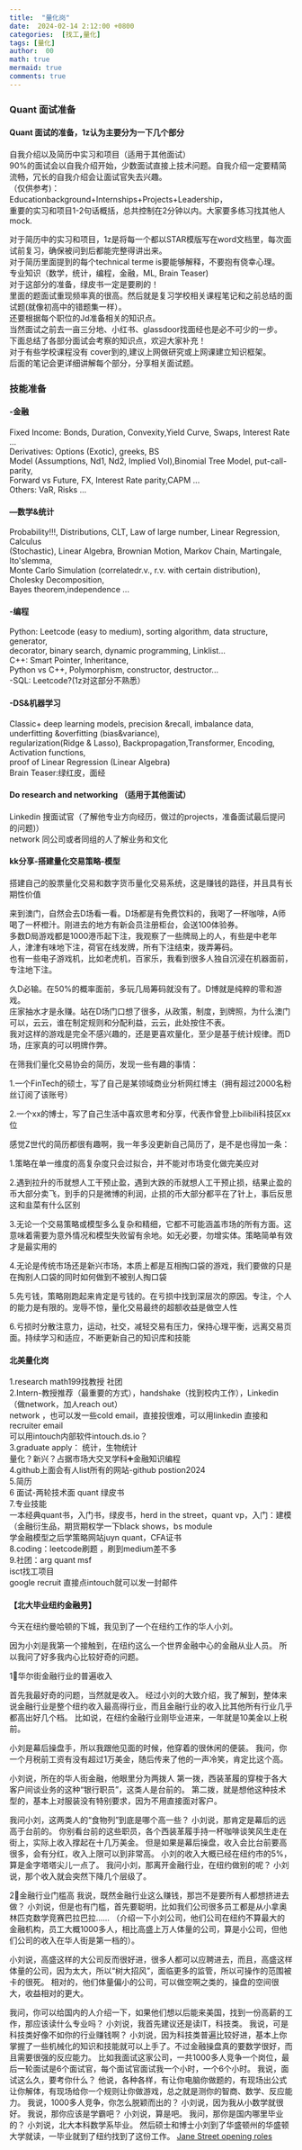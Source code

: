 ```yaml
---
title:  "量化岗"
date:  2024-02-14 2:12:00 +0800
categories:  [找工,量化] 
tags: [量化]     
author:  00                    
math: true
mermaid: true
comments: true
---
```

### Quant 面试准备

#### Quant 面试的准备，1z认为主要分为一下几个部分<br>
自我介绍以及简历中实习和项目（适用于其他面试）<br>
90%的面试会以自我介绍开始，少数面试直接上技术问题。自我介绍一定要精简流畅，冗长的自我介绍会让面试官失去兴趣。<br>
（仅供参考)：<br>
Educationbackground+Internships+Projects+Leadership，<br>
重要的实习和项目1-2句话概括，总共控制在2分钟以内。大家要多练习找其他人mock.<br>

对于简历中的实习和项目，1z是将每一个都以STAR模版写在word文档里，每次面试前复习，确保被问到后都能完整得讲出来。<br>
对于简历里面提到的每个technical terme is要能够解释，不要抱有侥幸心理。<br>
专业知识（数学，统计，编程，金融，ML, Brain Teaser)<br>
对于这部分的准备，绿皮书一定是要刷的！<br>
里面的题面试重现频率真的很高。然后就是复习学校相关课程笔记和之前总结的面试题(就像初高中的错题集一样）。<br>
还要根据每个职位的Jd准备相关的知识点。<br>
当然面试之前去一亩三分地、小红书、glassdoor找面经也是必不可少的一步。<br>
下面总结了各部分面试会考察的知识点，欢迎大家补充！<br>
对于有些学校课程没有 cover到的,建议上网做研究或上网课建立知识框架。<br>
后面的笔记会更详细讲解每个部分，分享相关面试题。<br>
### 技能准备
#### -金融<br>
Fixed Income: Bonds, Duration, Convexity,Yield Curve, Swaps, Interest Rate ...<br>
Derivatives: Options (Exotic), greeks, BS<br>
Model (Assumptions, Nd1, Nd2, Implied Vol),Binomial Tree Model, put-call-parity,<br>
Forward vs Future, FX, Interest Rate parity,CAPM ...<br>
Others: VaR, Risks ...<br>
#### —数学&统计<br>
Probability!!!, Distributions, CLT, Law of large number, Linear Regression, Calculus<br>
(Stochastic), Linear Algebra, Brownian Motion, Markov Chain, Martingale, Ito'slemma, <br>
Monte Carlo Simulation (correlatedr.v., r.v. with certain distribution), Cholesky Decomposition, <br>
Bayes theorem,independence ...<br>
#### -编程<br>
Python: Leetcode (easy to medium), sorting algorithm, data structure, generator, <br>
decorator, binary search, dynamic programming, Linklist...<br>
C++: Smart Pointer, Inheritance,<br>
Python vs C++, Polymorphism, constructor, destructor...<br>
-SQL: Leetcode?(1z对这部分不熟悉）<br>
#### -DS&机器学习<br>
Classic+ deep learning models, precision &recall, imbalance data, underfitting &overfitting (bias&variance), <br>
regularization(Ridge & Lasso), Backpropagation,Transformer, Encoding, Activation functions,<br>
proof of Linear Regression (Linear Algebra)<br>
Brain Teaser:绿红皮，面经<br>

#### Do research and networking （适用于其他面试）<br>
Linkedin 搜面试官（了解他专业方向经历，做过的projects，准备面试最后提问的问题)）<br>
network 同公司或者同组的人了解业务和文化<br>

#### kk分享-搭建量化交易策略-模型<br>

搭建自己的股票量化交易和数字货币量化交易系统，这是赚钱的路径，并且具有长期性价值<br>

来到澳门，自然会去D场看一看。D场都是有免费饮料的，我喝了一杯咖啡，A师喝了一杯橙汁。刚进去的地方有新会员注册柜台，会送100体验券。<br>
多数D局游戏都是1000港币起下注，我观察了一些牌局上的人，有些是中老年人，津津有味地下注，荷官在线发牌，所有下注结束，拨弄筹码。<br>
也有一些电子游戏机，比如老虎机，百家乐，我看到很多人独自沉浸在机器面前，专注地下注。<br>

久D必输。在50%的概率面前，多玩几局筹码就没有了。D博就是纯粹的零和游戏。<br>
庄家抽水才是永赚。站在D场门口想了很多，从政策，制度，到牌照，为什么澳门可以，云云，谁在制定规则和分配利益，云云，此处按住不表。<br>
我对这样的游戏是完全不感兴趣的，还是更喜欢量化，至少是基于统计规律。而D场，庄家真的可以明牌作弊。<br>

在筛我们量化交易协会的简历，发现一些有趣的事情：<br>

1.一个FinTech的硕士，写了自己是某领域商业分析网红博主（拥有超过2000名粉丝订阅了该账号）<br>

2.一个xx的博士，写了自己生活中喜欢思考和分享，代表作曾登上bilibili科技区xx位<br>

感觉Z世代的简历都很有趣啊，我一年多没更新自己简历了，是不是也得加一条：<br>

1.策略在单一维度的高复杂度只会过拟合，并不能对市场变化做完美应对<br>

2.遇到拉升的币就想人工干预止盈，遇到大跌的币就想人工干预止损，结果止盈的币大部分卖飞，到手的只是微博的利润，止损的币大部分都平在了针上，事后反思这和韭菜有什么区别<br>

3.无论一个交易策略或模型多么复杂和精细，它都不可能涵盖市场的所有方面。这意味着需要为意外情况和模型失败留有余地。如无必要，勿增实体。策略简单有效才是最实用的<br>

4.无论是传统市场还是新兴市场，本质上都是互相掏口袋的游戏，我们要做的只是在掏别人口袋的同时如何做到不被别人掏口袋 <br>

5.先亏钱，策略刚跑起来肯定是亏钱的。在亏损中找到深层次的原因。专注，个人的能力是有限的。宠辱不惊，量化交易最终的超额收益是做空人性<br>

6.亏损时分散注意力，运动，社交，减轻交易有压力，保持心理平衡，远离交易页面。持续学习和适应，不断更新自己的知识库和技能<br>


#### 北美量化岗<br>
1.research math199找教授 社团<br>
2.Intern-教授推荐（最重要的方式），handshake（找到校内工作），Linkedin（做network，加人reach out）<br>
network ，也可以发一些cold email，直接投很难，可以用linkedin 直接和recruiter email<br>
可以用intouch内部软件intouch.ds.io？<br>
3.graduate apply： 统计，生物统计<br>
量化？新兴？占据市场大交叉学科➕金融知识编程<br>
4.github上面会有人list所有的网站-github postion2024<br>
5.简历<br>
6 面试-两轮技术面 quant 绿皮书<br>
7.专业技能 <br>
一本经典quant书，入门书，绿皮书，herd in the street，quant vp，入门：建模（金融衍生品，期货期权学一下black shows，bs module<br>
学金融模型之后学策略网站juyn quant，CFA证书<br>
8.coding：leetcode刷题 ，刷到medium差不多<br>
9.社团：arg quant msf<br>
isct找工项目<br>
google recruit 直接点intouch就可以发一封邮件<br>

#### 【北大毕业纽约金融男】

今天在纽约曼哈顿的下城，我见到了一个在纽约工作的华人小刘。

因为小刘是我第一个接触到，在纽约这么一个世界金融中心的金融从业人员。
所以我问了好多我内心比较好奇的问题。

1⃣️华尔街金融行业的普遍收入

首先我最好奇的问题，当然就是收入。
经过小刘的大致介绍，我了解到，整体来说金融行业是整个纽约收入最高得行业，而且金融行业的收入比其他所有行业几乎都高出好几个档。
比如说，在纽约金融行业刚毕业进来，一年就是10美金以上税前。

小刘是幕后操盘手，所以我跟他见面的时候，他穿着的很休闲的便装。
我问，你一个月税前工资有没有超过1万美金，随后传来了他的一声冷笑，肯定比这个高。

小刘说，所在的华人街金融，他眼里分为两拨人
第一拨，西装革履的穿梭于各大客户间谈业务的这种“银行职员”，这类人是台前的。
第二拨，就是想他这种技术型的，基本上对服装没有特别要求，因为不用直接面对客户。

我问小刘，这两类人的“食物列”到底是哪个高一些？
小刘说，那肯定是幕后的远高于台前的。
你别看台前的这些职员，各个西装革履手持一杯咖啡谈笑风生走在街上，实际上收入撑起在十几万美金。
但是如果是幕后操盘，收入会比台前要高很多，会有分红，收入上限可以到非常高。
小刘的收入大概已经在纽约市的5%，算是金字塔塔尖儿一点了。
我问小刘，那离开金融行业，在纽约做别的呢？
小刘说，那个收入就会突然下降几个层级了。

2⃣️金融行业门槛高
我说，既然金融行业这么赚钱，那岂不是要所有人都想挤进去做？
小刘说，但是也有门槛，首先要聪明，比如我们公司很多员工都是从小拿奥林匹克数学竞赛巴拉巴拉……
（介绍一下小刘公司，他们公司在纽约不算最大的金融机构，员工大概1000多人，相比高盛上万人体量的公司，算是小公司，但他们公司的收入在华人街是第一档的）。

小刘说，高盛这样的大公司反而很好进，很多人都可以应聘进去，而且，高盛这样体量的公司，因为太大，所以“树大招风”，面临更多的监管，所以可操作的范围被卡的很死。
相对的，他们体量偏小的公司，可以做空啊之类的，操盘的空间很大，收益相对的更大。

我问，你可以给国内的人介绍一下，如果他们想以后能来美国，找到一份高薪的工作，那应该读什么专业吗？
小刘说，我首先建议还是读IT，科技类。
我说，可是科技类好像不如你的行业赚钱啊？
小刘说，因为科技类普遍比较好进，基本上你掌握了一些机械化的知识和技能就可以上手了。不过金融操盘真的要数学很好，而且需要很强的反应能力。
比如我面试这家公司，一共1000多人竞争一个岗位，最后一轮面试是6个面试官，每个面试官面试我一个小时，一个6个小时。
我说，面试这么久，要考你什么？
他说，各种各样，有让你电脑你做题的，有现场出公式让你解体，有现场给你一个规则让你做游戏，总之就是测你的智商、数学、反应能力。
我说，1000多人竞争，你怎么脱颖而出的？
小刘说，因为我从小数学就很好。
我说，那你应该是学霸吧？
小刘说，算是吧。
我问，那你是国内哪里毕业的？
小刘说，北大本科数学系毕业。
然后硕士和博士小刘到了华盛顿州的华盛顿大学就读，一毕业就到了纽约找到了这份工作。
[Jane Street opening roles](https://www.janestreet.com/join-jane-street/open-roles/?type=internship&location=new-york)
